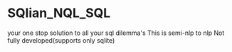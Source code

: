 # SQlian_NQL_SQL
your one stop solution to all your sql dilemma's
This is semi-nlp to nlp
Not fully developed(supports only sqlite)
